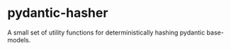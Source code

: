 # pydantic-hasher
A small set of utility functions for deterministically hashing pydantic base-models.

